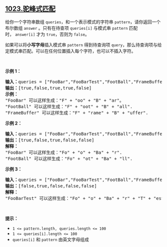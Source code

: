 ## [1023.驼峰式匹配](https://leetcode.cn/problems/camelcase-matching/)
<p>给你一个字符串数组 <code>queries</code>，和一个表示模式的字符串&nbsp;<code>pattern</code>，请你返回一个布尔数组 <code>answer</code> 。只有在待查项&nbsp;<code>queries[i]</code> 与模式串&nbsp;<code>pattern</code> 匹配时，&nbsp;<code>answer[i]</code>&nbsp;才为 <code>true</code>，否则为 <code>false</code>。</p>

<p>如果可以将<strong>小写字母</strong>插入模式串&nbsp;<code>pattern</code>&nbsp;得到待查询项&nbsp;<code>query</code>，那么待查询项与给定模式串匹配。可以在任何位置插入每个字符，也可以不插入字符。</p>

<p>&nbsp;</p>

<p><strong>示例 1：</strong></p>

<pre>
<strong>输入：</strong>queries = ["FooBar","FooBarTest","FootBall","FrameBuffer","ForceFeedBack"], pattern = "FB"
<strong>输出：</strong>[true,false,true,true,false]
<strong>示例：</strong>
"FooBar" 可以这样生成："F" + "oo" + "B" + "ar"。
"FootBall" 可以这样生成："F" + "oot" + "B" + "all".
"FrameBuffer" 可以这样生成："F" + "rame" + "B" + "uffer".</pre>

<p><strong>示例 2：</strong></p>

<pre>
<strong>输入：</strong>queries = ["FooBar","FooBarTest","FootBall","FrameBuffer","ForceFeedBack"], pattern = "FoBa"
<strong>输出：</strong>[true,false,true,false,false]
<strong>解释：</strong>
"FooBar" 可以这样生成："Fo" + "o" + "Ba" + "r".
"FootBall" 可以这样生成："Fo" + "ot" + "Ba" + "ll".
</pre>

<p><strong>示例 3：</strong></p>

<pre>
<strong>输入：</strong>queries = ["FooBar","FooBarTest","FootBall","FrameBuffer","ForceFeedBack"], pattern = "FoBaT"
<strong>输出：</strong>[false,true,false,false,false]
<strong>解释： </strong>
"FooBarTest" 可以这样生成："Fo" + "o" + "Ba" + "r" + "T" + "est".
</pre>

<p>&nbsp;</p>

<p><strong>提示：</strong></p>

<ul>
	<li><code>1 &lt;= pattern.length, queries.length &lt;= 100</code></li>
	<li><code>1 &lt;= queries[i].length &lt;= 100</code></li>
	<li><code>queries[i]</code> 和 <code>pattern</code> 由英文字母组成</li>
</ul>
